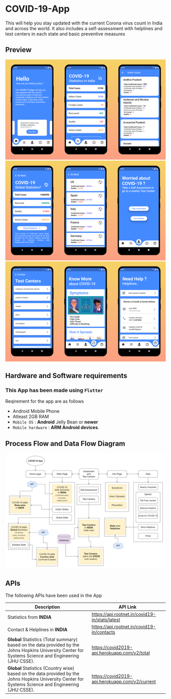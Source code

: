 # COVID-19-App

This will help you stay updated with the current Corona virus count in India and across the world. It also includes a self-assessment with helplines and test centers in each state and basic preventive measures

## Preview

![MockUp1](https://github.com/Rajdeep-Ray/COVID-19-App/blob/master/myMockups/Mockup1.PNG)
![MockUp2](https://github.com/Rajdeep-Ray/COVID-19-App/blob/master/myMockups/Mockup2.PNG)
![MockUp3](https://github.com/Rajdeep-Ray/COVID-19-App/blob/master/myMockups/Mockup3.PNG)

## Hardware and Software requirements

### This App has been made using `Flutter`

Reqirement for the app are as follows

* Android Mobile Phone
* Atleast 2GB RAM
* `Mobile OS` : **Android** Jelly Bean or **newer**
* `Mobile hardware` : **ARM Android devices**.

## Process Flow and Data Flow Diagram

![FlowDiagram](https://github.com/Rajdeep-Ray/COVID-19-App/blob/master/myMockups/flowdiagram.png)

## APIs

The following APIs have been used in the App

|Description|API Link|
|---|---|
|Statistics from **INDIA**|https://api.rootnet.in/covid19-in/stats/latest|
|Contact & Helplines in **INDIA**|https://api.rootnet.in/covid19-in/contacts|
|**Global** Statistics (Total summary) based on the data provided by the Johns Hopkins University Center for Systems Science and Engineering (JHU CSSE).|https://covid2019-api.herokuapp.com/v2/total|
|**Global** Statistics (Country wise) based on the data provided by the Johns Hopkins University Center for Systems Science and Engineering (JHU CSSE).|https://covid2019-api.herokuapp.com/v2/current|
